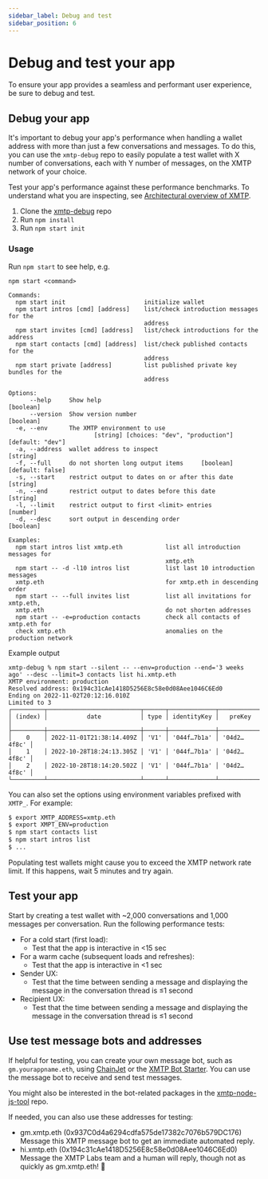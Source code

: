 ```yaml
---
sidebar_label: Debug and test
sidebar_position: 6
---
```


# Debug and test your app

To ensure your app provides a seamless and performant user experience, be sure to debug and test.

## Debug your app

It's important to debug your app's performance when handling a wallet address with more than just a few conversations and messages. To do this, you can use the `xmtp-debug` repo to easily populate a test wallet with X number of conversations, each with Y number of messages, on the XMTP network of your choice.

Test your app's performance against these performance benchmarks. To understand what you are inspecting, see [Architectural overview of XMTP](/docs/concepts/architectural-overview).

1. Clone the [xmtp-debug](https://github.com/xmtp/xmtp-debug) repo
2. Run `npm install`
3. Run `npm start init`

### Usage

Run `npm start` to see help, e.g.

```
npm start <command>

Commands:
  npm start init                      initialize wallet
  npm start intros [cmd] [address]    list/check introduction messages for the
                                      address
  npm start invites [cmd] [address]   list/check introductions for the address
  npm start contacts [cmd] [address]  list/check published contacts for the
                                      address
  npm start private [address]         list published private key bundles for the
                                      address

Options:
      --help     Show help                                             [boolean]
      --version  Show version number                                   [boolean]
  -e, --env      The XMTP environment to use
                        [string] [choices: "dev", "production"] [default: "dev"]
  -a, --address  wallet address to inspect                              [string]
  -f, --full     do not shorten long output items     [boolean] [default: false]
  -s, --start    restrict output to dates on or after this date         [string]
  -n, --end      restrict output to dates before this date              [string]
  -l, --limit    restrict output to first <limit> entries               [number]
  -d, --desc     sort output in descending order                       [boolean]

Examples:
  npm start intros list xmtp.eth            list all introduction messages for
                                            xmtp.eth
  npm start -- -d -l10 intros list          list last 10 introduction messages
  xmtp.eth                                  for xmtp.eth in descending order
  npm start -- --full invites list          list all invitations for xmtp.eth,
  xmtp.eth                                  do not shorten addresses
  npm start -- -e=production contacts       check all contacts of xmtp.eth for
  check xmtp.eth                            anomalies on the production network
```

Example output

```
xmtp-debug % npm start --silent -- --env=production --end='3 weeks ago' --desc --limit=3 contacts list hi.xmtp.eth
XMTP environment: production
Resolved address: 0x194c31cAe1418D5256E8c58e0d08Aee1046C6Ed0
Ending on 2022-11-02T20:12:16.010Z
Limited to 3
┌─────────┬──────────────────────────┬──────┬─────────────┬─────────────┐
│ (index) │           date           │ type │ identityKey │   preKey    │
├─────────┼──────────────────────────┼──────┼─────────────┼─────────────┤
│    0    │ 2022-11-01T21:38:14.409Z │ 'V1' │ '044f…7b1a' │ '04d2…4f8c' │
│    1    │ 2022-10-28T18:24:13.305Z │ 'V1' │ '044f…7b1a' │ '04d2…4f8c' │
│    2    │ 2022-10-28T18:14:20.502Z │ 'V1' │ '044f…7b1a' │ '04d2…4f8c' │
└─────────┴──────────────────────────┴──────┴─────────────┴─────────────┘
```

You can also set the options using environment variables prefixed with `XMTP_`. For example:

```sh
$ export XMTP_ADDRESS=xmtp.eth
$ export XMPT_ENV=production
$ npm start contacts list
$ npm start intros list
$ ...
```

Populating test wallets might cause you to exceed the XMTP network rate limit. If this happens, wait 5 minutes and try again.

## Test your app

Start by creating a test wallet with ~2,000 conversations and 1,000 messages per conversation. Run the following performance tests:

- For a cold start (first load):
  - Test that the app is interactive in <15 sec
- For a warm cache (subsequent loads and refreshes):
  - Test that the app is interactive in <1 sec
- Sender UX:  
  - Test that the time between sending a message and displaying the message in the conversation thread is ≤1 second
- Recipient UX:
  - Test that the time between sending a message and displaying the message in the conversation thread is ≤1 second

## Use test message bots and addresses

If helpful for testing, you can create your own message bot, such as `gm.yourappname.eth`, using [ChainJet](https://chainjet.io/) or the [XMTP Bot Starter](https://github.com/xmtp/xmtp-node-js-tools/tree/main/packages/bot-starter). You can use the message bot to receive and send test messages.

You might also be interested in the bot-related packages in the [xmtp-node-js-tool](https://github.com/xmtp/xmtp-node-js-tools) repo.

If needed, you can also use these addresses for testing:

- gm.xmtp.eth (0x937C0d4a6294cdfa575de17382c7076b579DC176)  
  Message this XMTP message bot to get an immediate automated reply.
- hi.xmtp.eth (0x194c31cAe1418D5256E8c58e0d08Aee1046C6Ed0)  
  Message the XMTP Labs team and a human will reply, though not as quickly as gm.xmtp.eth! 🤖
  